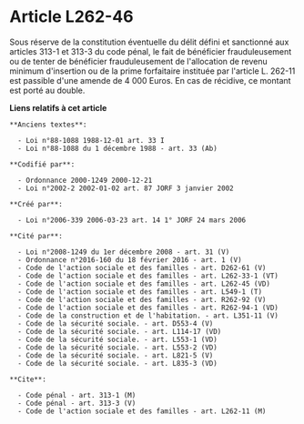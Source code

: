 # Article L262-46

Sous réserve de la constitution éventuelle du délit défini et sanctionné aux articles 313-1 et 313-3 du code pénal, le fait
de bénéficier frauduleusement ou de tenter de bénéficier frauduleusement de l'allocation de revenu minimum d'insertion ou de
la prime forfaitaire instituée par l'article L. 262-11 est passible d'une amende de 4 000 Euros. En cas de récidive, ce
montant est porté au double.

**Liens relatifs à cet article**

	**Anciens textes**:

	  - Loi n°88-1088 1988-12-01 art. 33 I
	  - Loi n°88-1088 du 1 décembre 1988 - art. 33 (Ab)

	**Codifié par**:

	  - Ordonnance 2000-1249 2000-12-21
	  - Loi n°2002-2 2002-01-02 art. 87 JORF 3 janvier 2002

	**Créé par**:

	  - Loi n°2006-339 2006-03-23 art. 14 1° JORF 24 mars 2006

	**Cité par**:

	  - Loi n°2008-1249 du 1er décembre 2008 - art. 31 (V)
	  - Ordonnance n°2016-160 du 18 février 2016 - art. 1 (V)
	  - Code de l'action sociale et des familles - art. D262-61 (V)
	  - Code de l'action sociale et des familles - art. L262-33-1 (VT)
	  - Code de l'action sociale et des familles - art. L262-45 (VD)
	  - Code de l'action sociale et des familles - art. L549-1 (T)
	  - Code de l'action sociale et des familles - art. R262-92 (V)
	  - Code de l'action sociale et des familles - art. R262-94-1 (VD)
	  - Code de la construction et de l'habitation. - art. L351-11 (V)
	  - Code de la sécurité sociale. - art. D553-4 (V)
	  - Code de la sécurité sociale. - art. L114-17 (VD)
	  - Code de la sécurité sociale. - art. L553-1 (VD)
	  - Code de la sécurité sociale. - art. L553-2 (VD)
	  - Code de la sécurité sociale. - art. L821-5 (V)
	  - Code de la sécurité sociale. - art. L835-3 (VD)

	**Cite**:

	  - Code pénal - art. 313-1 (M)
	  - Code pénal - art. 313-3 (V)
	  - Code de l'action sociale et des familles - art. L262-11 (M)
